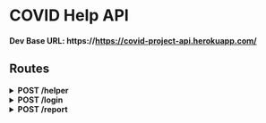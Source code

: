 # COVID Help API

#### Dev Base URL: https://https://covid-project-api.herokuapp.com/

## Routes

<details>
    <summary><b>POST /helper</b></summary>

    Query Params: none
    FormData:
        - group_name
        - representative
        - phone
        - password
        - locality (object of lat and lng)
        - social_service (optional)

    Registeration of social service groups/NGOs

</details>

<details>
    <summary><b>POST /login</b></summary>

    Query Params: none
    FormData:
        - phone
        - password

    Sign in of social service groups/NGOs

</details>

<details>
    <summary><b>POST /report</b></summary>

    Query Params: none
    FormData:
        - area_coordinates https://ibb.co/SsVvZYt
        - reported_by (name)
        - phone
        - helpType (description of help needed)

    Note: The `area_coordinates` property contains the lat lng of every point of the polygon.

    Report a help

</details>
